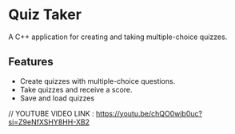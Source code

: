 # Quiz Taker

A C++ application for creating and taking multiple-choice quizzes.

## Features

* Create quizzes with multiple-choice questions.
* Take quizzes and receive a score.
* Save and load quizzes





// YOUTUBE VIDEO LINK :
  https://youtu.be/chQO0wjb0uc?si=Z9eNfXSHY8HH-XB2

